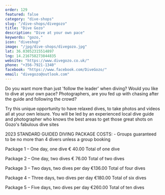```yaml
---
order: 129
featured: false
category: "dive-shops"
slug: "/dive-shops/divegozo"
title: "Dive Gozo"
description: "Dive at your own pace"
keywords: "gozo,"
icon: "diveshop"
image: "/jpg/dive-shops/divegozo.jpg"
lat: 36.03052315514897
lng: 14.216758273844835
website: "https://www.divegozo.co.uk/"
phone: "+356-7921-1340"
facebook: "https://www.facebook.com/DiveGozo/"
email: "divegozo@outlook.com"
---
```

Do you want more than just 'follow the leader' when diving?  Would you like to dive at your own pace? Photographers, are you fed up with chasing after the guide and following the crowd?


Try this unique opportunity to have relaxed dives, to take photos and videos all at your own leisure. 
You will be led by an experienced local dive guide and photographer who knows the best areas to get those great shots on Gozo's fabulous dive sites

2023 STANDARD GUIDED DIVING PACKAGE COSTS: -
Groups guaranteed to be no more than 4 divers unless a group booking

Package 1   –   One day, one dive                      €  40.00              Total of one dive

Package 2   –   One day, two dives                     €  76.00              Total of two dives

Package 3   –   Two days, two dives per day      €136.00              Total of four dives  

Package 4   –   Three days, two dives per day   €180.00              Total of six dives

Package 5   –   Five days, two dives per day      €260.00              Total of ten dives